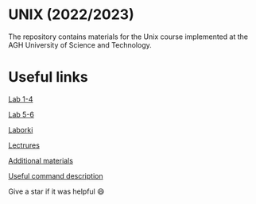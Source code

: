 # UNIX (2022/2023)

The repository contains materials for the Unix course implemented at the AGH University of Science and Technology.

# Useful links 

[Lab 1-4](./lab/lab1-4/)

[Lab 5-6](./lab/lab5-8/)

[Laborki](./lab/laborki/)

[Lectrures](./lectures/)

[Additional materials](./materials/)

[Useful command description](./knowlegde.md)

Give a star if it was helpful 😄
